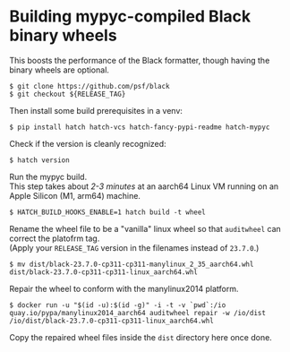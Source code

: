 # Building mypyc-compiled Black binary wheels

This boosts the performance of the Black formatter, though having the binary wheels are optional.

```console
$ git clone https://github.com/psf/black
$ git checkout ${RELEASE_TAG}
```

Then install some build prerequisites in a venv:

```console
$ pip install hatch hatch-vcs hatch-fancy-pypi-readme hatch-mypyc
```

Check if the version is cleanly recognized:

```console
$ hatch version
```

Run the mypyc build.  
This step takes about *2-3 minutes* at an aarch64 Linux VM running on an Apple Silicon (M1, arm64) machine.

```console
$ HATCH_BUILD_HOOKS_ENABLE=1 hatch build -t wheel
```

Rename the wheel file to be a "vanilla" linux wheel so that `auditwheel` can correct the platofrm tag.  
(Apply your `RELEASE_TAG` version in the filenames instead of `23.7.0`.)

```console
$ mv dist/black-23.7.0-cp311-cp311-manylinux_2_35_aarch64.whl dist/black-23.7.0-cp311-cp311-linux_aarch64.whl
```

Repair the wheel to conform with the manylinux2014 platform.

```console
$ docker run -u "$(id -u):$(id -g)" -i -t -v `pwd`:/io quay.io/pypa/manylinux2014_aarch64 auditwheel repair -w /io/dist /io/dist/black-23.7.0-cp311-cp311-linux_aarch64.whl
```

Copy the repaired wheel files inside the `dist` directory here once done.

